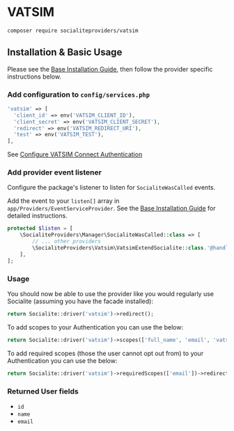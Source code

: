 # VATSIM

```bash
composer require socialiteproviders/vatsim
```

## Installation & Basic Usage

Please see the [Base Installation Guide](https://socialiteproviders.com/usage/), then follow the provider specific instructions below.

### Add configuration to `config/services.php`

```php
'vatsim' => [
  'client_id' => env('VATSIM_CLIENT_ID'),
  'client_secret' => env('VATSIM_CLIENT_SECRET'),
  'redirect' => env('VATSIM_REDIRECT_URI'),
  'test' => env('VATSIM_TEST'),
],
```

See [Configure VATSIM Connect Authentication](https://github.com/vatsimnetwork/developer-info/wiki/Connect)

### Add provider event listener

Configure the package's listener to listen for `SocialiteWasCalled` events.

Add the event to your `listen[]` array in `app/Providers/EventServiceProvider`. See the [Base Installation Guide](https://socialiteproviders.com/usage/) for detailed instructions.

```php
protected $listen = [
    \SocialiteProviders\Manager\SocialiteWasCalled::class => [
        // ... other providers
        \SocialiteProviders\Vatsim\VatsimExtendSocialite::class.'@handle',
    ],
];
```

### Usage

You should now be able to use the provider like you would regularly use Socialite (assuming you have the facade installed):

```php
return Socialite::driver('vatsim')->redirect();
```

To add scopes to your Authentication you can use the below:

```php
return Socialite::driver('vatsim')->scopes(['full_name', 'email', 'vatsim_details', 'country'])->redirect();
```

To add required scopes (those the user cannot opt out from) to your Authentication you can use the below:

```php
return Socialite::driver('vatsim')->requiredScopes(['email'])->redirect();
```

### Returned User fields

- ``id``
- ``name``
- ``email``
